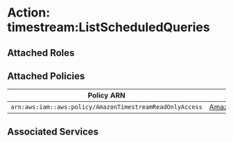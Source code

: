 # Action: timestream:ListScheduledQueries

## Attached Roles

## Attached Policies

| Policy ARN | Policy Name |
|------------|-------------|
| `arn:aws:iam::aws:policy/AmazonTimestreamReadOnlyAccess` | [AmazonTimestreamReadOnlyAccess](../policies.md#amazontimestreamreadonlyaccess) |

## Associated Services


